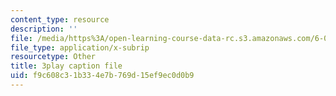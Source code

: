 ```yaml
---
content_type: resource
description: ''
file: /media/https%3A/open-learning-course-data-rc.s3.amazonaws.com/6-0001-introduction-to-computer-science-and-programming-in-python-fall-2016/f9c608c31b334e7b769d15ef9ec0d0b9_-DP1i2ZU9gk.srt
file_type: application/x-subrip
resourcetype: Other
title: 3play caption file
uid: f9c608c3-1b33-4e7b-769d-15ef9ec0d0b9
---
```

